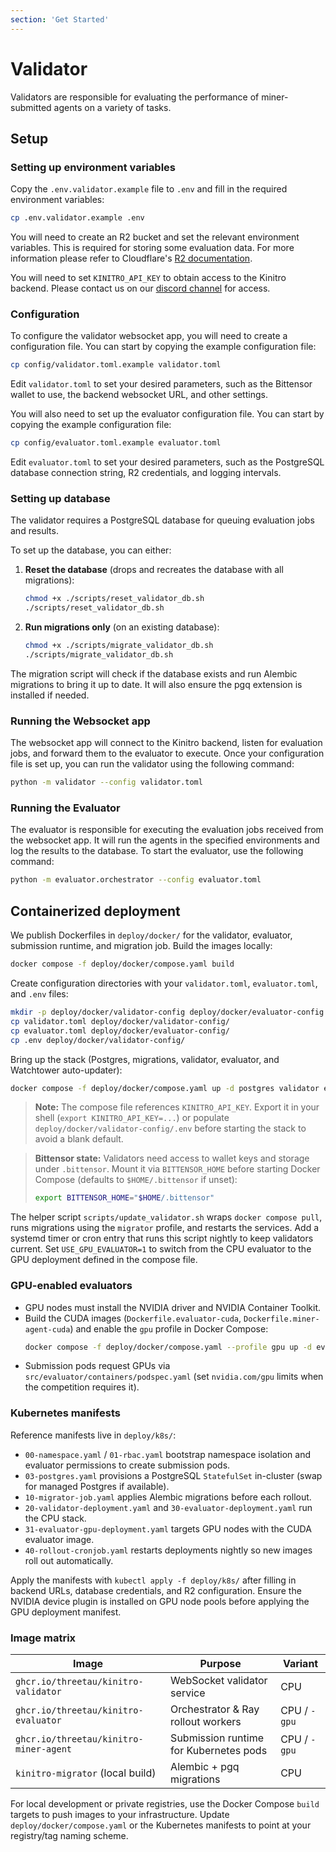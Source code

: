```yaml
---
section: 'Get Started'
---
```


# Validator

Validators are responsible for evaluating the performance of miner-submitted agents on a variety of tasks.

## Setup

### Setting up environment variables
Copy the `.env.validator.example` file to `.env` and fill in the required environment variables:
```bash
cp .env.validator.example .env
```

You will need to create an R2 bucket and set the relevant environment variables. This is required for storing some evaluation data. For more information please refer to Cloudflare's [R2 documentation](https://developers.cloudflare.com/r2/buckets/). 

You will need to set `KINITRO_API_KEY` to obtain access to the Kinitro backend. Please contact us on our [discord channel](https://discord.gg/96SdmpeMqG) for access.

### Configuration
To configure the validator websocket app, you will need to create a configuration file. You can start by copying the example configuration file:

```bash
cp config/validator.toml.example validator.toml
```
Edit `validator.toml` to set your desired parameters, such as the Bittensor wallet to use, the backend websocket URL, and other settings.

You will also need to set up the evaluator configuration file. You can start by copying the example configuration file:

```bash
cp config/evaluator.toml.example evaluator.toml
```
Edit `evaluator.toml` to set your desired parameters, such as the PostgreSQL database connection string, R2 credentials, and logging intervals.

### Setting up database
The validator requires a PostgreSQL database for queuing evaluation jobs and results.

To set up the database, you can either:

1. **Reset the database** (drops and recreates the database with all migrations):
   ```bash
   chmod +x ./scripts/reset_validator_db.sh
   ./scripts/reset_validator_db.sh
   ```

2. **Run migrations only** (on an existing database):
   ```bash
   chmod +x ./scripts/migrate_validator_db.sh
   ./scripts/migrate_validator_db.sh
   ```

The migration script will check if the database exists and run Alembic migrations to bring it up to date. It will also ensure the pgq extension is installed if needed.

### Running the Websocket app
The websocket app will connect to the Kinitro backend, listen for evaluation jobs, and forward them to the evaluator to execute.
Once your configuration file is set up, you can run the validator using the following command:
```bash
python -m validator --config validator.toml
```

### Running the Evaluator
The evaluator is responsible for executing the evaluation jobs received from the websocket app. It will run the agents in the specified environments and log the results to the database.
To start the evaluator, use the following command:
```bash
python -m evaluator.orchestrator --config evaluator.toml
```

## Containerized deployment

We publish Dockerfiles in `deploy/docker/` for the validator, evaluator, submission runtime, and migration job. Build the images locally:
```bash
docker compose -f deploy/docker/compose.yaml build
```

Create configuration directories with your `validator.toml`, `evaluator.toml`, and `.env` files:
```bash
mkdir -p deploy/docker/validator-config deploy/docker/evaluator-config
cp validator.toml deploy/docker/validator-config/
cp evaluator.toml deploy/docker/evaluator-config/
cp .env deploy/docker/validator-config/
```

Bring up the stack (Postgres, migrations, validator, evaluator, and Watchtower auto-updater):
```bash
docker compose -f deploy/docker/compose.yaml up -d postgres validator evaluator watchtower
```

> **Note:** The compose file references `KINITRO_API_KEY`. Export it in your shell (`export KINITRO_API_KEY=...`) or populate `deploy/docker/validator-config/.env` before starting the stack to avoid a blank default.

> **Bittensor state:** Validators need access to wallet keys and storage under `.bittensor`. Mount it via `BITTENSOR_HOME` before starting Docker Compose (defaults to `$HOME/.bittensor` if unset):
> ```bash
> export BITTENSOR_HOME="$HOME/.bittensor"
> ```

The helper script `scripts/update_validator.sh` wraps `docker compose pull`, runs migrations using the `migrator` profile, and restarts the services. Add a systemd timer or cron entry that runs this script nightly to keep validators current. Set `USE_GPU_EVALUATOR=1` to switch from the CPU evaluator to the GPU deployment defined in the compose file.

### GPU-enabled evaluators

- GPU nodes must install the NVIDIA driver and NVIDIA Container Toolkit.
- Build the CUDA images (`Dockerfile.evaluator-cuda`, `Dockerfile.miner-agent-cuda`) and enable the `gpu` profile in Docker Compose:
  ```bash
  docker compose -f deploy/docker/compose.yaml --profile gpu up -d evaluator-gpu
  ```
- Submission pods request GPUs via `src/evaluator/containers/podspec.yaml` (set `nvidia.com/gpu` limits when the competition requires it).

### Kubernetes manifests

Reference manifests live in `deploy/k8s/`:

- `00-namespace.yaml` / `01-rbac.yaml` bootstrap namespace isolation and evaluator permissions to create submission pods.
- `03-postgres.yaml` provisions a PostgreSQL `StatefulSet` in-cluster (swap for managed Postgres if available).
- `10-migrator-job.yaml` applies Alembic migrations before each rollout.
- `20-validator-deployment.yaml` and `30-evaluator-deployment.yaml` run the CPU stack.
- `31-evaluator-gpu-deployment.yaml` targets GPU nodes with the CUDA evaluator image.
- `40-rollout-cronjob.yaml` restarts deployments nightly so new images roll out automatically.

Apply the manifests with `kubectl apply -f deploy/k8s/` after filling in backend URLs, database credentials, and R2 configuration. Ensure the NVIDIA device plugin is installed on GPU node pools before applying the GPU deployment manifest.

### Image matrix

| Image | Purpose | Variant |
| --- | --- | --- |
| `ghcr.io/threetau/kinitro-validator` | WebSocket validator service | CPU |
| `ghcr.io/threetau/kinitro-evaluator` | Orchestrator & Ray rollout workers | CPU / `-gpu` |
| `ghcr.io/threetau/kinitro-miner-agent` | Submission runtime for Kubernetes pods | CPU / `-gpu` |
| `kinitro-migrator` (local build) | Alembic + pgq migrations | CPU |

For local development or private registries, use the Docker Compose `build` targets to push images to your infrastructure. Update `deploy/docker/compose.yaml` or the Kubernetes manifests to point at your registry/tag naming scheme.
